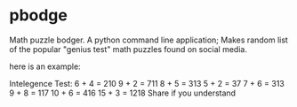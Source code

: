 # pbodge
Math puzzle bodger. A python command line application; Makes random list of the popular "genius test" math puzzles found on social media.

here is an example:

  Intelegence Test:
  6 + 4 = 210
  9 + 2 = 711
  8 + 5 = 313
  5 + 2 = 37
  7 + 6 = 313
  9 + 8 = 117
  10 + 6 = 416
  15 + 3 = 1218
  Share if you understand
  
